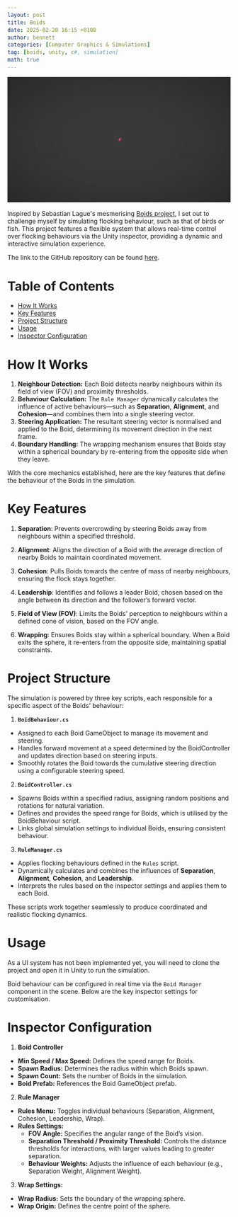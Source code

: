 ```yaml
---
layout: post
title: Boids
date: 2025-02-20 16:15 +0100
author: bennett
categories: [Computer Graphics & Simulations]
tag: [boids, unity, c#, simulation]
math: true
---
```


![Preview](/assets/img/boids/Boids.gif)

Inspired by Sebastian Lague's mesmerising [Boids project](https://www.youtube.com/watch?v=bqtqltqcQhw), I set out to challenge myself by simulating flocking behaviour, such as that of birds or fish. This project features a flexible system that allows real-time control over flocking behaviours via the Unity inspector, providing a dynamic and interactive simulation experience.

The link to the GitHub repository can be found [here](https://github.com/bentoBAUX/Boids).

<!-- omit in toc -->
# Table of Contents
- [How It Works](#how-it-works)
- [Key Features](#key-features)
- [Project Structure](#project-structure)
- [Usage](#usage)
- [Inspector Configuration](#inspector-configuration)
  

# How It Works

1. **Neighbour Detection:** Each Boid detects nearby neighbours within its field of view (FOV) and proximity thresholds.
2. **Behaviour Calculation:** The `Rule Manager` dynamically calculates the influence of active behaviours—such as **Separation**, **Alignment**, and **Cohesion**—and combines them into a single steering vector.
3. **Steering Application:** The resultant steering vector is normalised and applied to the Boid, determining its movement direction in the next frame.
4. **Boundary Handling:** The wrapping mechanism ensures that Boids stay within a spherical boundary by re-entering from the opposite side when they leave.

With the core mechanics established, here are the key features that define the behaviour of the Boids in the simulation.

# Key Features

1. **Separation**: Prevents overcrowding by steering Boids away from neighbours within a specified threshold.

2. **Alignment**: Aligns the direction of a Boid with the average direction of nearby Boids to maintain coordinated movement.

3. **Cohesion**: Pulls Boids towards the centre of mass of nearby neighbours, ensuring the flock stays together.

4. **Leadership**: Identifies and follows a leader Boid, chosen based on the angle between its direction and the follower’s forward vector.

5. **Field of View (FOV)**: Limits the Boids' perception to neighbours within a defined cone of vision, based on the FOV angle.

6. **Wrapping**: Ensures Boids stay within a spherical boundary. When a Boid exits the sphere, it re-enters from the opposite side, maintaining spatial constraints.

# Project Structure

The simulation is powered by three key scripts, each responsible for a specific aspect of the Boids' behaviour:

1. **`BoidBehaviour.cs`**
- Assigned to each Boid GameObject to manage its movement and steering.
- Handles forward movement at a speed determined by the BoidController and updates direction based on steering inputs.
- Smoothly rotates the Boid towards the cumulative steering direction using a configurable steering speed.

2. **`BoidController.cs`**
- Spawns Boids within a specified radius, assigning random positions and rotations for natural variation.
- Defines and provides the speed range for Boids, which is utilised by the BoidBehaviour script.
- Links global simulation settings to individual Boids, ensuring consistent behaviour.

3. **`RuleManager.cs`**
- Applies flocking behaviours defined in the `Rules` script.
- Dynamically calculates and combines the influences of **Separation**, **Alignment**, **Cohesion**, and **Leadership**.
- Interprets the rules based on the inspector settings and applies them to each Boid.

These scripts work together seamlessly to produce coordinated and realistic flocking dynamics.

# Usage

As a UI system has not been implemented yet, you will need to clone the project and open it in Unity to run the simulation.

Boid behaviour can be configured in real time via the `Boid Manager` component in the scene. Below are the key inspector settings for customisation.

# Inspector Configuration

1. **Boid Controller**
- **Min Speed / Max Speed:** Defines the speed range for Boids.
- **Spawn Radius:** Determines the radius within which Boids spawn.
- **Spawn Count:** Sets the number of Boids in the simulation.
- **Boid Prefab:** References the Boid GameObject prefab.

2. **Rule Manager**
- **Rules Menu:** Toggles individual behaviours (Separation, Alignment, Cohesion, Leadership, Wrap).
- **Rules Settings:**
  - **FOV Angle:** Specifies the angular range of the Boid’s vision.
  - **Separation Threshold / Proximity Threshold:** Controls the distance thresholds for interactions, with larger values leading to greater separation.
  - **Behaviour Weights:** Adjusts the influence of each behaviour (e.g., Separation Weight, Alignment Weight).
  
3. **Wrap Settings:**
  - **Wrap Radius:** Sets the boundary of the wrapping sphere.
  - **Wrap Origin:** Defines the centre point of the sphere.


